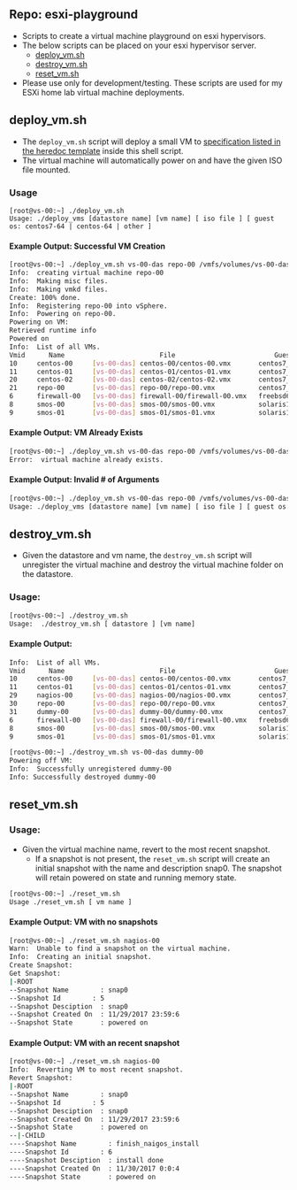## Repo: esxi-playground 
- Scripts to create a virtual machine playground on esxi hypervisors.
- The below scripts can be placed on your esxi hypervisor server.  
  - [deploy_vm.sh](#deploy_vmsh)
  - [destroy_vm.sh](#destroy_vmsh)
  - [reset_vm.sh](#reset_vmsh)
- Please use only for development/testing.  These scripts are used for my ESXi home lab virtual machine deployments.

## deploy_vm.sh
- The `deploy_vm.sh` script will deploy a small VM to [specification listed in the heredoc template](https://github.com/tlhakhan/esxi-playground/blob/master/deploy_vm.sh#L39) inside this shell script.
- The virtual machine will automatically power on and have the given ISO file mounted.

### Usage
```
[root@vs-00:~] ./deploy_vm.sh
Usage: ./deploy_vms [datastore name] [vm name] [ iso file ] [ guest os: centos7-64 | centos-64 | other ]
```

#### Example Output:  Successful VM Creation
```bash
[root@vs-00:~] ./deploy_vm.sh vs-00-das repo-00 /vmfs/volumes/vs-00-das/image-repo/CentOS-7-x86_64-Everything-1708.iso centos7-64
Info:  creating virtual machine repo-00
Info:  Making misc files.
Info:  Making vmkd files.
Create: 100% done.
Info:  Registering repo-00 into vSphere.
Info:  Powering on repo-00.
Powering on VM:
Retrieved runtime info
Powered on
Info:  List of all VMs.
Vmid      Name                        File                         Guest OS        Version   Annotation
10     centos-00     [vs-00-das] centos-00/centos-00.vmx       centos7_64Guest     vmx-13
11     centos-01     [vs-00-das] centos-01/centos-01.vmx       centos7_64Guest     vmx-13
20     centos-02     [vs-00-das] centos-02/centos-02.vmx       centos7_64Guest     vmx-11
21     repo-00       [vs-00-das] repo-00/repo-00.vmx           centos7_64Guest     vmx-11
6      firewall-00   [vs-00-das] firewall-00/firewall-00.vmx   freebsd64Guest      vmx-13
8      smos-00       [vs-00-das] smos-00/smos-00.vmx           solaris11_64Guest   vmx-13
9      smos-01       [vs-00-das] smos-01/smos-01.vmx           solaris11_64Guest   vmx-13
```

#### Example Output:  VM Already Exists
```bash
[root@vs-00:~] ./deploy_vm.sh vs-00-das repo-00 /vmfs/volumes/vs-00-das/image-repo/CentOS-7-x86_64-Everything-1708.iso centos7-64
Error:  virtual machine already exists.
```

#### Example Output: Invalid # of Arguments
```bash
[root@vs-00:~] ./deploy_vm.sh vs-00-das repo-00 /vmfs/volumes/vs-00-das/image-repo/CentOS-7-x86_64-Everything-1708.iso
Usage: ./deploy_vms [datastore name] [vm name] [ iso file ] [ guest os: centos7-64 | centos-64 | ]
```

## destroy_vm.sh
- Given the datastore and vm name, the `destroy_vm.sh` script will unregister the virtual machine and destroy the virtual machine folder on the datastore.

### Usage:
```bash
[root@vs-00:~] ./destroy_vm.sh
Usage:  ./destroy_vm.sh [ datastore ] [vm name]
```

#### Example Output:

```bash
Info:  List of all VMs.
Vmid      Name                        File                         Guest OS        Version   Annotation
10     centos-00     [vs-00-das] centos-00/centos-00.vmx       centos7_64Guest     vmx-13
11     centos-01     [vs-00-das] centos-01/centos-01.vmx       centos7_64Guest     vmx-13
29     nagios-00     [vs-00-das] nagios-00/nagios-00.vmx       centos7_64Guest     vmx-13
30     repo-00       [vs-00-das] repo-00/repo-00.vmx           centos7_64Guest     vmx-13
31     dummy-00      [vs-00-das] dummy-00/dummy-00.vmx         centos7_64Guest     vmx-13
6      firewall-00   [vs-00-das] firewall-00/firewall-00.vmx   freebsd64Guest      vmx-13
8      smos-00       [vs-00-das] smos-00/smos-00.vmx           solaris11_64Guest   vmx-13
9      smos-01       [vs-00-das] smos-01/smos-01.vmx           solaris11_64Guest   vmx-13

[root@vs-00:~] ./destroy_vm.sh vs-00-das dummy-00
Powering off VM:
Info:  Successfully unregistered dummy-00
Info: Successfully destroyed dummy-00
```

## reset_vm.sh

### Usage:
- Given the virtual machine name, revert to the most recent snapshot.  
  - If a snapshot is not present, the `reset_vm.sh` script will create an initial snapshot with the name and description snap0.  The snapshot will retain powered on state and running memory state.

```bash
[root@vs-00:~] ./reset_vm.sh
Usage ./reset_vm.sh [ vm name ]
```

#### Example Output: VM with no snapshots
```bash
[root@vs-00:~] ./reset_vm.sh nagios-00
Warn:  Unable to find a snapshot on the virtual machine.
Info:  Creating an initial snapshot.
Create Snapshot:
Get Snapshot:
|-ROOT
--Snapshot Name        : snap0
--Snapshot Id        : 5
--Snapshot Desciption  : snap0
--Snapshot Created On  : 11/29/2017 23:59:6
--Snapshot State       : powered on
```

#### Example Output:  VM with an recent snapshot
```bash
[root@vs-00:~] ./reset_vm.sh nagios-00
Info:  Reverting VM to most recent snapshot.
Revert Snapshot:
|-ROOT
--Snapshot Name        : snap0
--Snapshot Id        : 5
--Snapshot Desciption  : snap0
--Snapshot Created On  : 11/29/2017 23:59:6
--Snapshot State       : powered on
--|-CHILD
----Snapshot Name        : finish_naigos_install
----Snapshot Id        : 6
----Snapshot Desciption  : install done
----Snapshot Created On  : 11/30/2017 0:0:4
----Snapshot State       : powered on
```
